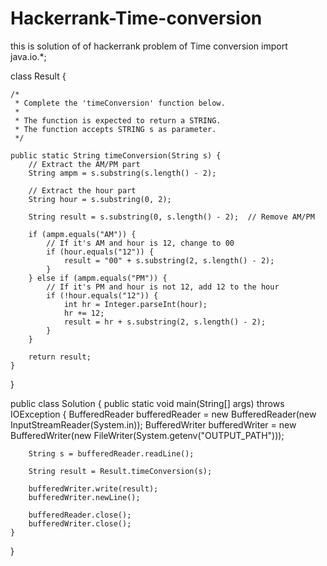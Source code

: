 # Hackerrank-Time-conversion
this is solution of of hackerrank problem of Time conversion 
import java.io.*;

class Result {

    /*
     * Complete the 'timeConversion' function below.
     *
     * The function is expected to return a STRING.
     * The function accepts STRING s as parameter.
     */

    public static String timeConversion(String s) {
        // Extract the AM/PM part
        String ampm = s.substring(s.length() - 2);

        // Extract the hour part
        String hour = s.substring(0, 2);

        String result = s.substring(0, s.length() - 2);  // Remove AM/PM

        if (ampm.equals("AM")) {
            // If it's AM and hour is 12, change to 00
            if (hour.equals("12")) {
                result = "00" + s.substring(2, s.length() - 2);
            }
        } else if (ampm.equals("PM")) {
            // If it's PM and hour is not 12, add 12 to the hour
            if (!hour.equals("12")) {
                int hr = Integer.parseInt(hour);
                hr += 12;
                result = hr + s.substring(2, s.length() - 2);
            }
        }

        return result;
    }
}

public class Solution {
    public static void main(String[] args) throws IOException {
        BufferedReader bufferedReader = new BufferedReader(new InputStreamReader(System.in));
        BufferedWriter bufferedWriter = new BufferedWriter(new FileWriter(System.getenv("OUTPUT_PATH")));

        String s = bufferedReader.readLine();

        String result = Result.timeConversion(s);

        bufferedWriter.write(result);
        bufferedWriter.newLine();

        bufferedReader.close();
        bufferedWriter.close();
    }
}
